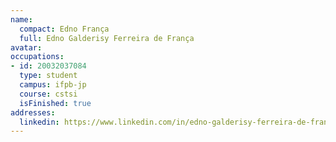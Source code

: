 ```yaml
---
name:
  compact: Edno França
  full: Edno Galderisy Ferreira de França
avatar:
occupations:
- id: 20032037084
  type: student
  campus: ifpb-jp
  course: cstsi
  isFinished: true
addresses:
  linkedin: https://www.linkedin.com/in/edno-galderisy-ferreira-de-fran%C3%A7a-05183026b/
---
```

